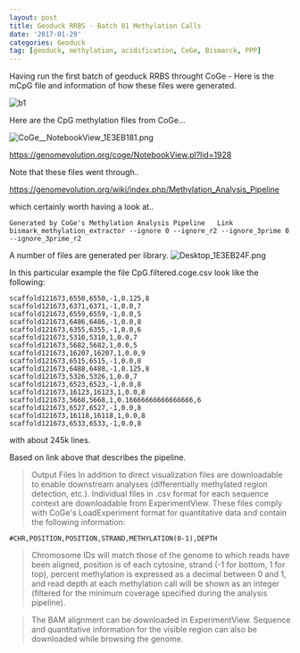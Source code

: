 ```yaml
---
layout: post
title: Geoduck RRBS - Batch 01 Methylation Calls
date: '2017-01-29'
categories: Geoduck
tag: [geoduck, methylation, acidification, CoGe, Bismarck, PPP]
---
```


Having run the first batch of geoduck RRBS throught CoGe - Here is the mCpG file and information of how these files were generated.


![b1](http://eagle.fish.washington.edu/cnidarian/skitch/project_juvenile_geoduck_OA_20161201_Library_prep_1_csv_at_master_%C2%B7_hputnam_project_juvenile_geoduck_OA_1E3D5BCF.png)    

Here are the CpG methylation files from CoGe...

<img src="http://eagle.fish.washington.edu/cnidarian/skitch/CoGe__NotebookView_1E3EB181.png" alt="CoGe__NotebookView_1E3EB181.png"/>

https://genomevolution.org/coge/NotebookView.pl?lid=1928

Note that these files went through..

https://genomevolution.org/wiki/index.php/Methylation_Analysis_Pipeline

which certainly worth having a look at..

```
Generated by CoGe's Methylation Analysis Pipeline	Link
bismark_methylation_extractor --ignore 0 --ignore_r2 --ignore_3prime 0 --ignore_3prime_r2	
```

A number of files are generated per library.
<img src="http://eagle.fish.washington.edu/cnidarian/skitch/Desktop_1E3EB24F.png" alt="Desktop_1E3EB24F.png"/>


In this particular example the file CpG.filtered.coge.csv look like the following:    

```
scaffold121673,6550,6550,-1,0.125,8
scaffold121673,6371,6371,-1,0.0,7
scaffold121673,6559,6559,-1,0.0,5
scaffold121673,6486,6486,-1,0.0,8
scaffold121673,6355,6355,-1,0.0,6
scaffold121673,5310,5310,1,0.0,7
scaffold121673,5682,5682,1,0.0,5
scaffold121673,16207,16207,1,0.0,9
scaffold121673,6515,6515,-1,0.0,8
scaffold121673,6488,6488,-1,0.125,8
scaffold121673,5326,5326,1,0.0,7
scaffold121673,6523,6523,-1,0.0,8
scaffold121673,16123,16123,1,0.0,8
scaffold121673,5668,5668,1,0.16666666666666666,6
scaffold121673,6527,6527,-1,0.0,8
scaffold121673,16118,16118,1,0.0,8
scaffold121673,6533,6533,-1,0.0,8
```

with about 245k lines. 

Based on link above that describes the pipeline.

>Output Files
>In addition to direct visualization files are downloadable to enable downstream analyses (differentially methylated region detection, etc.). Individual files in .csv format for each sequence context are downloadable from ExperimentView. These files comply with CoGe's LoadExperiment format for quantitative data and contain the following information:

`#CHR,POSITION,POSITION,STRAND,METHYLATION(0-1),DEPTH`

>Chromosome IDs will match those of the genome to which reads have been aligned, position is of each cytosine, strand (-1 for bottom, 1 for top), percent methylation is expressed as a decimal between 0 and 1, and read depth at each methylation call will be shown as an integer (filtered for the minimum coverage specified during the analysis pipeline).

>The BAM alignment can be downloaded in ExperimentView. Sequence and quantitative information for the visible region can also be downloaded while browsing the genome.

